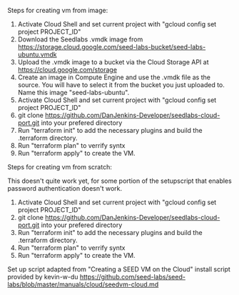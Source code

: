 Steps for creating vm from image:

1. Activate Cloud Shell and set current project with "gcloud config set project PROJECT_ID"
2. Download the Seedlabs .vmdk image from https://storage.cloud.google.com/seed-labs-bucket/seed-labs-ubuntu.vmdk
3. Upload the .vmdk image to a bucket via the Cloud Storage API at https://cloud.google.com/storage 
4. Create an image in Compute Engine and use the .vmdk file as the source. You will have to select it from the bucket you just uploaded to. Name this image "seed-labs-ubuntu".
5. Activate Cloud Shell and set current project with "gcloud config set project PROJECT_ID"
6. git clone https://github.com/DanJenkins-Developer/seedlabs-cloud-port.git into your prefered directory
7. Run "terraform init" to add the necessary plugins and build the .terraform directory.
8. Run "terraform plan" to verrify syntx
9. Run "terraform apply" to create the VM.



Steps for creating vm from scratch:

This doesn't quite work yet, for some portion of the setupscript that enables password authentication doesn't work.  

1. Activate Cloud Shell and set current project with "gcloud config set project PROJECT_ID"
2. git clone https://github.com/DanJenkins-Developer/seedlabs-cloud-port.git into your prefered directory
3. Run "terraform init" to add the necessary plugins and build the .terraform directory.
4. Run "terraform plan" to verrify syntx
5. Run "terraform apply" to create the VM.

Set up script adapted from "Creating a SEED VM on the Cloud" install script provided by kevin-w-du
https://github.com/seed-labs/seed-labs/blob/master/manuals/cloud/seedvm-cloud.md